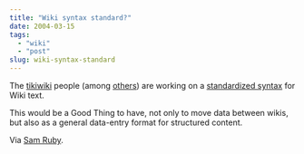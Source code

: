 ```yaml
---
title: "Wiki syntax standard?"
date: 2004-03-15
tags: 
  - "wiki"
  - "post"
slug: wiki-syntax-standard
---
```


The [tikiwiki](http://tikiwiki.org) people (among [others](http://usemod.com/cgi-bin/mb.pl?WikiMarkupStandard)) are working on a [standardized syntax](http://tikiwiki.org/tiki-index.php?page=RFCWiki) for Wiki text.

This would be a Good Thing to have, not only to move data between wikis, but also as a general data-entry format for structured content.

Via [Sam Ruby](http://www.intertwingly.net/blog/1737.html).
